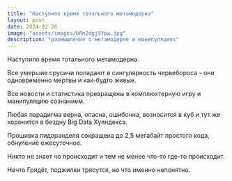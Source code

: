 ```yaml
---
title: "Наступило время тотального метамодерна"
layout: post
date: 2024-02-26
image: "assets/images/bRn2dgjVYpw.jpg"
description: "размышления о метамодерне и манипуляциях"
---
```


<p>Наступило время тотального метамодерна.</p>

<p>Все умершие срусичи попадают в сингулярность червебороса - они одновременно мертвы и как-будто живые.</p>

<p>Все новости и статистика превращены в комплюхтерную игру и манипуляцию сознанием.</p>

<p>Любая парадигма верна, опасна, ошибочна, возносится в куб и тут же хоронится в бездну Big Data Хуяндекса.</p>

<p>Прошивка пидоранделя сокращена до 2,5 мегабайт простого кода, обнуление ежесуточное.</p>

<p>Никто не знает чо происходит и тем не менее что-то где-то происходит.</p>

<p>Нечто Грядёт, поджилки трясутся, но что именно непонятно.</p>